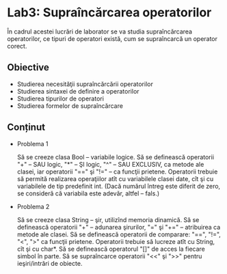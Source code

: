 # Lab3: Supraîncărcarea operatorilor

În cadrul acestei lucrări de laborator se va studia supraîncărcarea operatorilor, ce tipuri de operatori există, cum se supraîncarcă un operator corect.

## Obiective
- Studierea necesităţii supraîncărcării operatorilor
- Studierea sintaxei de definire a operatorilor
- Studierea tipurilor de operatori
- Studierea formelor de supraîncărcare


## Conținut
 - Problema 1

   Să se creeze clasa Bool – variabile logice. Să se definească operatorii "+" – SAU logic, "*" – ŞI logic, "^" – SAU EXCLUSIV, ca metode ale clasei, iar operatorii "==" şi "!=" – ca funcţii prietene. Operatorii trebuie să permită realizarea operaţiilor atît cu variabilele clasei date, cît şi cu variabilele de tip predefinit int. (Dacă numărul întreg este diferit de zero, se consideră că variabila este adevăr, altfel – fals.)


 - Problema 2

   Să se creeze clasa String – şir, utilizînd memoria dinamică. Să se definească operatorii "+" – adunarea şirurilor, "=" şi "+=" – atribuirea ca metode ale clasei. Să se definească operatorii de comparare: "==", "!=", "<", ">" ca funcţii prietene. Operatorii trebuie să lucreze atît cu String, cît şi cu char*. Să se definească operatorul "[]" de acces la fiecare simbol în parte. Să se supraîncarce operatorii "<<" şi ">>" pentru ieşiri/intrări de obiecte.


